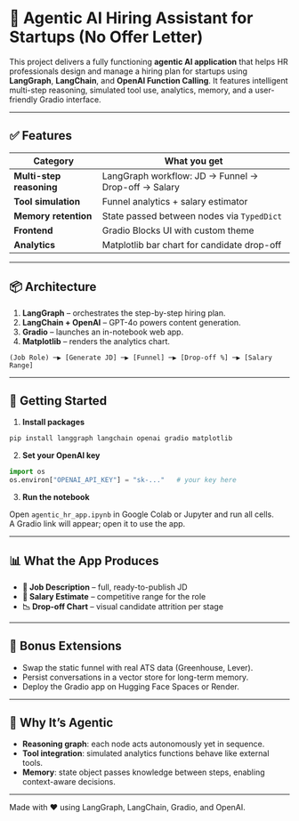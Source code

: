 
# 🤖 Agentic AI Hiring Assistant for Startups (No Offer Letter)

This project delivers a fully functioning **agentic AI application** that helps HR professionals design and manage a hiring plan for startups using **LangGraph**, **LangChain**, and **OpenAI Function Calling**. It features intelligent multi-step reasoning, simulated tool use, analytics, memory, and a user-friendly Gradio interface.

---

## ✅ Features

| Category | What you get |
|----------|--------------|
| **Multi-step reasoning** | LangGraph workflow: JD → Funnel → Drop-off → Salary |
| **Tool simulation** | Funnel analytics + salary estimator |
| **Memory retention** | State passed between nodes via `TypedDict` |
| **Frontend** | Gradio Blocks UI with custom theme |
| **Analytics** | Matplotlib bar chart for candidate drop-off |

---

## 📦 Architecture

1. **LangGraph** – orchestrates the step-by-step hiring plan.  
2. **LangChain + OpenAI** – GPT-4o powers content generation.  
3. **Gradio** – launches an in-notebook web app.  
4. **Matplotlib** – renders the analytics chart.

```
(Job Role) ─▶ [Generate JD] ─▶ [Funnel] ─▶ [Drop-off %] ─▶ [Salary Range]
```

---

## 🚀 Getting Started

1. **Install packages**

```bash
pip install langgraph langchain openai gradio matplotlib
```

2. **Set your OpenAI key**

```python
import os
os.environ["OPENAI_API_KEY"] = "sk-..."   # your key here
```

3. **Run the notebook**

Open `agentic_hr_app.ipynb` in Google Colab or Jupyter and run all cells.  
A Gradio link will appear; open it to use the app.

---

## 📊 What the App Produces

- **📄 Job Description** – full, ready-to-publish JD  
- **💼 Salary Estimate** – competitive range for the role  
- **📉 Drop-off Chart** – visual candidate attrition per stage  

---

## 🌟 Bonus Extensions

- Swap the static funnel with real ATS data (Greenhouse, Lever).  
- Persist conversations in a vector store for long-term memory.  
- Deploy the Gradio app on Hugging Face Spaces or Render.

---

## 🧠 Why It’s Agentic

- **Reasoning graph**: each node acts autonomously yet in sequence.  
- **Tool integration**: simulated analytics functions behave like external tools.  
- **Memory**: state object passes knowledge between steps, enabling context-aware decisions.

---

Made with ❤️ using LangGraph, LangChain, Gradio, and OpenAI.
